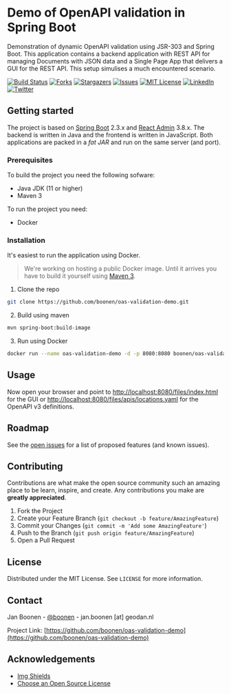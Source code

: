 # Demo of OpenAPI validation in Spring Boot

Demonstration of dynamic OpenAPI validation using JSR-303 and Spring Boot. This application contains a backend
application with REST API for managing Documents with JSON data and a Single Page App that delivers a GUI
for the REST API. This setup simulises a much encountered scenario. 

[![Build Status](https://travis-ci.org/boonen/oas-validation-demo.svg?branch=master)](https://travis-ci.org/boonen/oas-validation-demo)
[![Forks][forks-shield]][forks-url]
[![Stargazers][stars-shield]][stars-url]
[![Issues][issues-shield]][issues-url]
[![MIT License][license-shield]][license-url]
[![LinkedIn][linkedin-shield]][linkedin-url]
[![Twitter][twitter-shield]][twitter-url]

## Getting started

The project is based on [Spring Boot](https://spring.io/projects/spring-boot) 2.3.x and [React Admin](https://marmelab.com/react-admin/)
3.8.x. The backend is written in Java and the frontend is written in JavaScript. Both applications are packed
in a *fat JAR* and run on the same server (and port).

### Prerequisites

To build the project you need the following sofware:
* Java JDK (11 or higher)
* Maven 3

To run the project you need:
* Docker

### Installation

It's easiest to run the application using Docker. 

> We're working on hosting a public Docker image. Until it arrives you have to build it yourself using 
> [Maven 3](https://maven.apache.org).

1. Clone the repo
```sh
git clone https://github.com/boonen/oas-validation-demo.git
```
2. Build using maven
```sh
mvn spring-boot:build-image
```
3. Run using Docker
```sh
docker run --name oas-validation-demo -d -p 8080:8080 boonen/oas-validation-demo:latest
```

## Usage

Now open your browser and point to <http://localhost:8080/files/index.html> for the GUI or <http://localhost:8080/files/apis/locations.yaml> 
for the OpenAPI v3 definitions.

## Roadmap

See the [open issues](https://github.com/boonen/oas-validation-demo/issues) for a list of proposed features (and known issues).


## Contributing

Contributions are what make the open source community such an amazing place to be learn, inspire, and create. Any contributions you make are **greatly appreciated**.

1. Fork the Project
2. Create your Feature Branch (`git checkout -b feature/AmazingFeature`)
3. Commit your Changes (`git commit -m 'Add some AmazingFeature'`)
4. Push to the Branch (`git push origin feature/AmazingFeature`)
5. Open a Pull Request


## License

Distributed under the MIT License. See `LICENSE` for more information.


## Contact

Jan Boonen - [@boonen](https://twitter.com/boonen) - jan.boonen [at] geodan.nl

Project Link: [https://github.com/boonen/oas-validation-demo](https://github.com/boonen/oas-validation-demo)

## Acknowledgements
* [Img Shields](https://shields.io)
* [Choose an Open Source License](https://choosealicense.com)


<!-- MARKDOWN LINKS & IMAGES -->
<!-- https://www.markdownguide.org/basic-syntax/#reference-style-links -->
[contributors-shield]: https://img.shields.io/github/contributors/boonen/oas-validation-demo.svg?style=flat-square
[contributors-url]: https://github.com/boonen/oas-validation-demo/graphs/contributors
[forks-shield]: https://img.shields.io/github/forks/boonen/oas-validation-demo.svg?style=flat-square
[forks-url]: https://github.com/boonen/oas-validation-demo/network/members
[stars-shield]: https://img.shields.io/github/stars/boonen/oas-validation-demo.svg?style=flat-square
[stars-url]: https://github.com/boonen/oas-validation-demo/stargazers
[issues-shield]: https://img.shields.io/github/issues/boonen/oas-validation-demo.svg?style=flat-square
[issues-url]: https://github.com/boonen/oas-validation-demo/issues
[license-shield]: https://img.shields.io/github/license/boonen/oas-validation-demo.svg?style=flat-square
[license-url]: https://github.com/boonen/oas-validation-demo/blob/master/LICENSE.txt
[linkedin-shield]: https://img.shields.io/badge/-LinkedIn-black.svg?style=flat-square&logo=linkedin&colorB=555
[linkedin-url]: https://linkedin.com/in/boonen
[twitter-shield]: https://img.shields.io/badge/-Twitter-blue.svg?style=flat-square&logo=twitter&colorB=555
[twitter-url]: https://twitter.com/boonen